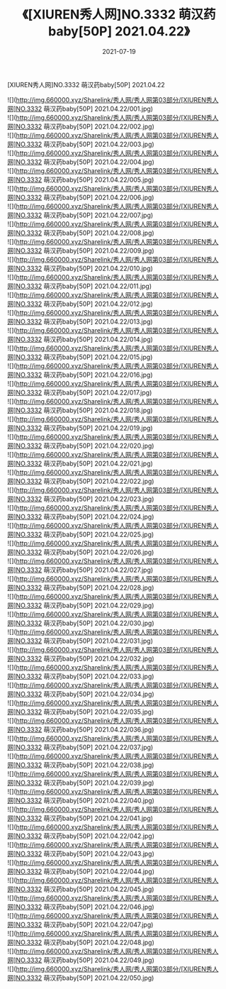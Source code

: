 ﻿---
layout: post
title:  《[XIUREN秀人网]NO.3332 萌汉药baby[50P] 2021.04.22》
date:   2021-07-19
img: http://img.660000.xyz/Sharelink/秀人网/秀人网第03部分/[XIUREN秀人网]NO.3332 萌汉药baby[50P] 2021.04.22/000.jpg
categories: [美女, 清纯, 唯美]
---

[XIUREN秀人网]NO.3332 萌汉药baby[50P] 2021.04.22

  ![](http://img.660000.xyz/Sharelink/秀人网/秀人网第03部分/[XIUREN秀人网]NO.3332 萌汉药baby[50P] 2021.04.22/001.jpg) <br> ![](http://img.660000.xyz/Sharelink/秀人网/秀人网第03部分/[XIUREN秀人网]NO.3332 萌汉药baby[50P] 2021.04.22/002.jpg) <br> ![](http://img.660000.xyz/Sharelink/秀人网/秀人网第03部分/[XIUREN秀人网]NO.3332 萌汉药baby[50P] 2021.04.22/003.jpg) <br> ![](http://img.660000.xyz/Sharelink/秀人网/秀人网第03部分/[XIUREN秀人网]NO.3332 萌汉药baby[50P] 2021.04.22/004.jpg) <br> ![](http://img.660000.xyz/Sharelink/秀人网/秀人网第03部分/[XIUREN秀人网]NO.3332 萌汉药baby[50P] 2021.04.22/005.jpg) <br> ![](http://img.660000.xyz/Sharelink/秀人网/秀人网第03部分/[XIUREN秀人网]NO.3332 萌汉药baby[50P] 2021.04.22/006.jpg) <br> ![](http://img.660000.xyz/Sharelink/秀人网/秀人网第03部分/[XIUREN秀人网]NO.3332 萌汉药baby[50P] 2021.04.22/007.jpg) <br> ![](http://img.660000.xyz/Sharelink/秀人网/秀人网第03部分/[XIUREN秀人网]NO.3332 萌汉药baby[50P] 2021.04.22/008.jpg) <br> ![](http://img.660000.xyz/Sharelink/秀人网/秀人网第03部分/[XIUREN秀人网]NO.3332 萌汉药baby[50P] 2021.04.22/009.jpg) <br> ![](http://img.660000.xyz/Sharelink/秀人网/秀人网第03部分/[XIUREN秀人网]NO.3332 萌汉药baby[50P] 2021.04.22/010.jpg) <br> ![](http://img.660000.xyz/Sharelink/秀人网/秀人网第03部分/[XIUREN秀人网]NO.3332 萌汉药baby[50P] 2021.04.22/011.jpg) <br> ![](http://img.660000.xyz/Sharelink/秀人网/秀人网第03部分/[XIUREN秀人网]NO.3332 萌汉药baby[50P] 2021.04.22/012.jpg) <br> ![](http://img.660000.xyz/Sharelink/秀人网/秀人网第03部分/[XIUREN秀人网]NO.3332 萌汉药baby[50P] 2021.04.22/013.jpg) <br> ![](http://img.660000.xyz/Sharelink/秀人网/秀人网第03部分/[XIUREN秀人网]NO.3332 萌汉药baby[50P] 2021.04.22/014.jpg) <br> ![](http://img.660000.xyz/Sharelink/秀人网/秀人网第03部分/[XIUREN秀人网]NO.3332 萌汉药baby[50P] 2021.04.22/015.jpg) <br> ![](http://img.660000.xyz/Sharelink/秀人网/秀人网第03部分/[XIUREN秀人网]NO.3332 萌汉药baby[50P] 2021.04.22/016.jpg) <br> ![](http://img.660000.xyz/Sharelink/秀人网/秀人网第03部分/[XIUREN秀人网]NO.3332 萌汉药baby[50P] 2021.04.22/017.jpg) <br> ![](http://img.660000.xyz/Sharelink/秀人网/秀人网第03部分/[XIUREN秀人网]NO.3332 萌汉药baby[50P] 2021.04.22/018.jpg) <br> ![](http://img.660000.xyz/Sharelink/秀人网/秀人网第03部分/[XIUREN秀人网]NO.3332 萌汉药baby[50P] 2021.04.22/019.jpg) <br> ![](http://img.660000.xyz/Sharelink/秀人网/秀人网第03部分/[XIUREN秀人网]NO.3332 萌汉药baby[50P] 2021.04.22/020.jpg) <br> ![](http://img.660000.xyz/Sharelink/秀人网/秀人网第03部分/[XIUREN秀人网]NO.3332 萌汉药baby[50P] 2021.04.22/021.jpg) <br> ![](http://img.660000.xyz/Sharelink/秀人网/秀人网第03部分/[XIUREN秀人网]NO.3332 萌汉药baby[50P] 2021.04.22/022.jpg) <br> ![](http://img.660000.xyz/Sharelink/秀人网/秀人网第03部分/[XIUREN秀人网]NO.3332 萌汉药baby[50P] 2021.04.22/023.jpg) <br> ![](http://img.660000.xyz/Sharelink/秀人网/秀人网第03部分/[XIUREN秀人网]NO.3332 萌汉药baby[50P] 2021.04.22/024.jpg) <br> ![](http://img.660000.xyz/Sharelink/秀人网/秀人网第03部分/[XIUREN秀人网]NO.3332 萌汉药baby[50P] 2021.04.22/025.jpg) <br> ![](http://img.660000.xyz/Sharelink/秀人网/秀人网第03部分/[XIUREN秀人网]NO.3332 萌汉药baby[50P] 2021.04.22/026.jpg) <br> ![](http://img.660000.xyz/Sharelink/秀人网/秀人网第03部分/[XIUREN秀人网]NO.3332 萌汉药baby[50P] 2021.04.22/027.jpg) <br> ![](http://img.660000.xyz/Sharelink/秀人网/秀人网第03部分/[XIUREN秀人网]NO.3332 萌汉药baby[50P] 2021.04.22/028.jpg) <br> ![](http://img.660000.xyz/Sharelink/秀人网/秀人网第03部分/[XIUREN秀人网]NO.3332 萌汉药baby[50P] 2021.04.22/029.jpg) <br> ![](http://img.660000.xyz/Sharelink/秀人网/秀人网第03部分/[XIUREN秀人网]NO.3332 萌汉药baby[50P] 2021.04.22/030.jpg) <br> ![](http://img.660000.xyz/Sharelink/秀人网/秀人网第03部分/[XIUREN秀人网]NO.3332 萌汉药baby[50P] 2021.04.22/031.jpg) <br> ![](http://img.660000.xyz/Sharelink/秀人网/秀人网第03部分/[XIUREN秀人网]NO.3332 萌汉药baby[50P] 2021.04.22/032.jpg) <br> ![](http://img.660000.xyz/Sharelink/秀人网/秀人网第03部分/[XIUREN秀人网]NO.3332 萌汉药baby[50P] 2021.04.22/033.jpg) <br> ![](http://img.660000.xyz/Sharelink/秀人网/秀人网第03部分/[XIUREN秀人网]NO.3332 萌汉药baby[50P] 2021.04.22/034.jpg) <br> ![](http://img.660000.xyz/Sharelink/秀人网/秀人网第03部分/[XIUREN秀人网]NO.3332 萌汉药baby[50P] 2021.04.22/035.jpg) <br> ![](http://img.660000.xyz/Sharelink/秀人网/秀人网第03部分/[XIUREN秀人网]NO.3332 萌汉药baby[50P] 2021.04.22/036.jpg) <br> ![](http://img.660000.xyz/Sharelink/秀人网/秀人网第03部分/[XIUREN秀人网]NO.3332 萌汉药baby[50P] 2021.04.22/037.jpg) <br> ![](http://img.660000.xyz/Sharelink/秀人网/秀人网第03部分/[XIUREN秀人网]NO.3332 萌汉药baby[50P] 2021.04.22/038.jpg) <br> ![](http://img.660000.xyz/Sharelink/秀人网/秀人网第03部分/[XIUREN秀人网]NO.3332 萌汉药baby[50P] 2021.04.22/039.jpg) <br> ![](http://img.660000.xyz/Sharelink/秀人网/秀人网第03部分/[XIUREN秀人网]NO.3332 萌汉药baby[50P] 2021.04.22/040.jpg) <br> ![](http://img.660000.xyz/Sharelink/秀人网/秀人网第03部分/[XIUREN秀人网]NO.3332 萌汉药baby[50P] 2021.04.22/041.jpg) <br> ![](http://img.660000.xyz/Sharelink/秀人网/秀人网第03部分/[XIUREN秀人网]NO.3332 萌汉药baby[50P] 2021.04.22/042.jpg) <br> ![](http://img.660000.xyz/Sharelink/秀人网/秀人网第03部分/[XIUREN秀人网]NO.3332 萌汉药baby[50P] 2021.04.22/043.jpg) <br> ![](http://img.660000.xyz/Sharelink/秀人网/秀人网第03部分/[XIUREN秀人网]NO.3332 萌汉药baby[50P] 2021.04.22/044.jpg) <br> ![](http://img.660000.xyz/Sharelink/秀人网/秀人网第03部分/[XIUREN秀人网]NO.3332 萌汉药baby[50P] 2021.04.22/045.jpg) <br> ![](http://img.660000.xyz/Sharelink/秀人网/秀人网第03部分/[XIUREN秀人网]NO.3332 萌汉药baby[50P] 2021.04.22/046.jpg) <br> ![](http://img.660000.xyz/Sharelink/秀人网/秀人网第03部分/[XIUREN秀人网]NO.3332 萌汉药baby[50P] 2021.04.22/047.jpg) <br> ![](http://img.660000.xyz/Sharelink/秀人网/秀人网第03部分/[XIUREN秀人网]NO.3332 萌汉药baby[50P] 2021.04.22/048.jpg) <br> ![](http://img.660000.xyz/Sharelink/秀人网/秀人网第03部分/[XIUREN秀人网]NO.3332 萌汉药baby[50P] 2021.04.22/049.jpg) <br> ![](http://img.660000.xyz/Sharelink/秀人网/秀人网第03部分/[XIUREN秀人网]NO.3332 萌汉药baby[50P] 2021.04.22/050.jpg) <br>